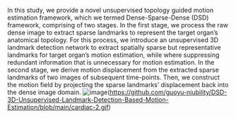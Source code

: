 In this study, we provide a novel unsupervised topology guided motion estimation framework, which we termed Dense-Sparse-Dense (DSD) framework, comprising of two stages. In the first stage, we process the raw dense image to extract sparse landmarks to represent the target organ’s anatomical topology. For this process, we introduce an unsupervised 3D landmark detection network to extract spatially sparse but representative landmarks for target organ’s motion estimation, while where suppressing redundant information that is unnecessary for motion estimation. In the second stage, we derive motion displacement from the extracted sparse landmarks of two images of subsequent time-points. Then, we construct the motion field by projecting the sparse landmarks’ displacement back into the dense image domain. 
![image](https://github.com/guoyu-niubility/DSD-3D-Unsupervised-Landmark-Detection-Based-Motion-Estimation/blob/main/cardiac-1.gif)(https://github.com/guoyu-niubility/DSD-3D-Unsupervised-Landmark-Detection-Based-Motion-Estimation/blob/main/cardiac-2.gif)
